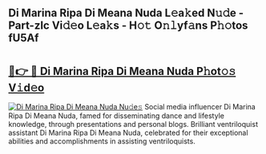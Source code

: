 ## Di Marina Ripa Di Meana Nuda L𝚎a𝚔ed N𝚞𝚍e - Part-zIc Vi𝚍𝚎o L𝚎a𝚔s - H𝚘𝚝 O𝚗𝚕yf𝚊ns P𝚑𝚘tos fU5Af

# <h2><a href="http://kfe0atp.oniu.top/?m=Di+Marina+Ripa+Di+Meana+Nuda">🔗👉 🔴 Di Marina Ripa Di Meana Nuda P𝚑ot𝚘𝚜 V𝚒d𝚎o</a></h2>

[![Di Marina Ripa Di Meana Nuda Nu𝚍e𝚜](https://i.imgur.com/0qMVB7G.gif)](http://kfe0atp.oniu.top/?m=Di+Marina+Ripa+Di+Meana+Nuda)
Social media influencer Di Marina Ripa Di Meana Nuda, famed for disseminating dance and lifestyle knowledge, through presentations and personal blogs. Brilliant ventriloquist assistant Di Marina Ripa Di Meana Nuda, celebrated for their exceptional abilities and accomplishments in assisting ventriloquists.  
